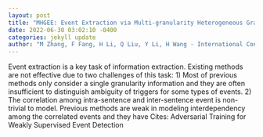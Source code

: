 ```yaml
--- 
layout: post 
title: "MHGEE: Event Extraction via Multi-granularity Heterogeneous Graph" 
date: 2022-06-30 03:02:10 -0400 
categories: jekyll update 
author: "M Zhang, F Fang, H Li, Q Liu, Y Li, H Wang - International Conference on , 2022" 
--- 
```

Event extraction is a key task of information extraction. Existing methods are not effective due to two challenges of this task: 1) Most of previous methods only consider a single granularity information and they are often insufficient to distinguish ambiguity of triggers for some types of events. 2) The correlation among intra-sentence and inter-sentence event is non-trivial to model. Previous methods are weak in modeling interdependency among the correlated events and they have Cites: Adversarial Training for Weakly Supervised Event Detection
